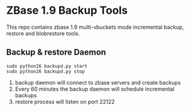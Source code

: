 ZBase 1.9 Backup Tools
======================

This repo contains zbase 1.9 multi-vbuckets mode incremental backup, restore
and blobrestore tools.

## Backup & restore Daemon

    sudo python26 backupd.py start
    sudo python26 backupd.py stop

1. backup daemon will connect to zbase servers and create backups
2. Every 60 minutes the backup daemon will schedule incremental backups
3. restore process will listen on port 22122


